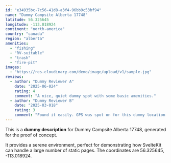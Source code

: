 ```yaml
---
id: "e34935bc-7c56-41d8-a3f4-96bb9c53bf94"
name: "Dummy Campsite Alberta 17748"
latitude: 56.325645
longitude: -113.018924
continent: "north-america"
country: "canada"
region: "alberta"
amenities:
  - "fishing"
  - "RV-suitable"
  - "trash"
  - "fire-pit"
images:
  - "https://res.cloudinary.com/demo/image/upload/v1/sample.jpg"
reviews:
  - author: "Dummy Reviewer A"
    date: "2025-06-024"
    rating: 4
    comment: "A nice, quiet dummy spot with some basic amenities."
  - author: "Dummy Reviewer B"
    date: "2025-03-018"
    rating: 3
    comment: "Found it easily. GPS was spot on for this dummy location."
---
```


This is a **dummy description** for Dummy Campsite Alberta 17748, generated for the proof of concept.

It provides a serene environment, perfect for demonstrating how SvelteKit can handle a large number of static pages. The coordinates are 56.325645, -113.018924.
